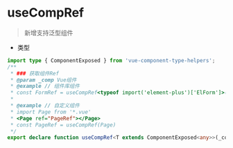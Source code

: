 # useCompRef <Badge text="1.0.10" />

> 新增支持泛型组件 <Badge text="1.0.14" />

- 类型

```ts
import type { ComponentExposed } from 'vue-component-type-helpers';
/**
 * ### 获取组件Ref
 * @param _comp Vue组件
 * @example // 组件库组件
 * const FormRef = useCompRef<typeof import('element-plus')['ElForm']>()
 *
 * @example // 自定义组件
 * import Page from '*.vue'
 * <Page ref="PageRef"></Page>
 * const PageRef = useCompRef(Page)
 */
export declare function useCompRef<T extends ComponentExposed<any>>(_comp?: T): import("vue").Ref<ComponentExposed<T> | undefined>;
```
